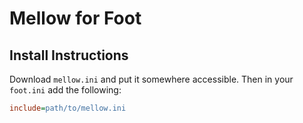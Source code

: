 # Mellow for Foot
## Install Instructions
Download `mellow.ini` and put it somewhere accessible. Then in your
`foot.ini` add the following:
```ini
include=path/to/mellow.ini
```
